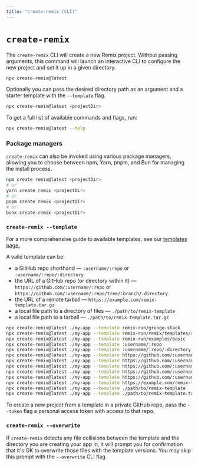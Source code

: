 ```yaml
---
title: "create-remix (CLI)"
---
```


# `create-remix`

The `create-remix` CLI will create a new Remix project. Without passing arguments, this command will launch an interactive CLI to configure the new project and set it up in a given directory.

```sh
npx create-remix@latest
```

Optionally you can pass the desired directory path as an argument and a starter template with the `--template` flag.

```sh
npx create-remix@latest <projectDir>
```

To get a full list of available commands and flags, run:

```sh
npx create-remix@latest --help
```

### Package managers

`create-remix` can also be invoked using various package managers, allowing you to choose between npm, Yarn, pnpm, and Bun for managing the install process.

```sh
npm create remix@latest <projectDir>
# or
yarn create remix <projectDir>
# or
pnpm create remix <projectDir>
# or
bunx create-remix <projectDir>
```

### `create-remix --template`

For a more comprehensive guide to available templates, see our [templates page.][templates]

A valid template can be:

- a GitHub repo shorthand — `:username/:repo` or `:username/:repo/:directory`
- the URL of a GitHub repo (or directory within it) — `https://github.com/:username/:repo` or `https://github.com/:username/:repo/tree/:branch/:directory`
- the URL of a remote tarball — `https://example.com/remix-template.tar.gz`
- a local file path to a directory of files — `./path/to/remix-template`
- a local file path to a tarball — `./path/to/remix-template.tar.gz`

```sh
npx create-remix@latest ./my-app --template remix-run/grunge-stack
npx create-remix@latest ./my-app --template remix-run/remix/templates/remix
npx create-remix@latest ./my-app --template remix-run/examples/basic
npx create-remix@latest ./my-app --template :username/:repo
npx create-remix@latest ./my-app --template :username/:repo/:directory
npx create-remix@latest ./my-app --template https://github.com/:username/:repo
npx create-remix@latest ./my-app --template https://github.com/:username/:repo/tree/:branch
npx create-remix@latest ./my-app --template https://github.com/:username/:repo/tree/:branch/:directory
npx create-remix@latest ./my-app --template https://github.com/:username/:repo/archive/refs/tags/:tag.tar.gz
npx create-remix@latest ./my-app --template https://github.com/:username/:repo/releases/latest/download/:tag.tar.gz
npx create-remix@latest ./my-app --template https://example.com/remix-template.tar.gz
npx create-remix@latest ./my-app --template ./path/to/remix-template
npx create-remix@latest ./my-app --template ./path/to/remix-template.tar.gz
```

<aside aria-label="Private GitHub repo templates">
<docs-info>

To create a new project from a template in a private GitHub repo, pass the `--token` flag a personal access token with access to that repo.

</docs-info>
</aside>

### `create-remix --overwrite`

If `create-remix` detects any file collisions between the template and the directory you are creating your app in, it will prompt you for confirmation that it's OK to overwrite those files with the template versions. You may skip this prompt with the `--overwrite` CLI flag.

[templates]: ../pages/templates
